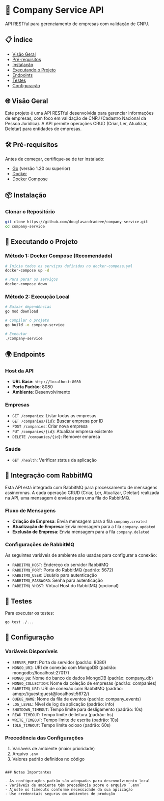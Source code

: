 # 🏢 Company Service API

API RESTful para gerenciamento de empresas com validação de CNPJ.

## 📋 Índice

- [Visão Geral](#visão-geral)
- [Pré-requisitos](#pré-requisitos)
- [Instalação](#instalação)
- [Executando o Projeto](#executando-o-projeto)
- [Endpoints](#endpoints)
- [Testes](#testes)
- [Configuração](#configuração)

## 🌐 Visão Geral

Este projeto é uma API RESTful desenvolvida para gerenciar informações de empresas, com foco em validação de CNPJ (Cadastro Nacional da Pessoa Jurídica). A API permite operações CRUD (Criar, Ler, Atualizar, Deletar) para entidades de empresas.

## 🛠️ Pré-requisitos

Antes de começar, certifique-se de ter instalado:

- [Go](https://golang.org/dl/) (versão 1.20 ou superior)
- [Docker](https://www.docker.com/get-started)
- [Docker Compose](https://docs.docker.com/compose/install/)

## 📦 Instalação

### Clonar o Repositório

```bash
git clone https://github.com/douglasandradeee/company-service.git
cd company-service
```

## 🚀 Executando o Projeto

### Método 1: Docker Compose (Recomendado)

```bash
# Inicia todos os serviços definidos no docker-compose.yml
docker-compose up -d

# Para parar os serviços
docker-compose down
```

### Método 2: Execução Local

```bash
# Baixar dependências
go mod download

# Compilar o projeto
go build -o company-service

# Executar
./company-service
```

## 🌍 Endpoints

### Host da API

- **URL Base**: `http://localhost:8080`
- **Porta Padrão**: 8080
- **Ambiente**: Desenvolvimento

### Empresas

- `GET /companies`: Listar todas as empresas
- `GET /companies/{id}`: Buscar empresa por ID
- `POST /companies`: Criar nova empresa
- `PUT /companies/{id}`: Atualizar empresa existente
- `DELETE /companies/{id}`: Remover empresa

### Saúde

- `GET /health`: Verificar status da aplicação

## 🐰 Integração com RabbitMQ

Esta API está integrada com RabbitMQ para processamento de mensagens assíncronas. A cada operação CRUD (Criar, Ler, Atualizar, Deletar) realizada na API, uma mensagem é enviada para uma fila do RabbitMQ.

### Fluxo de Mensagens

- **Criação de Empresa**: Envia mensagem para a fila `company.created`
- **Atualização de Empresa**: Envia mensagem para a fila `company.updated`
- **Exclusão de Empresa**: Envia mensagem para a fila `company.deleted`

### Configurações de RabbitMQ

As seguintes variáveis de ambiente são usadas para configurar a conexão:

- `RABBITMQ_HOST`: Endereço do servidor RabbitMQ
- `RABBITMQ_PORT`: Porta do RabbitMQ (padrão: 5672)
- `RABBITMQ_USER`: Usuário para autenticação
- `RABBITMQ_PASSWORD`: Senha para autenticação
- `RABBITMQ_VHOST`: Virtual Host do RabbitMQ (opcional)

## 🧪 Testes

Para executar os testes:

```bash
go test ./...
```

## 🔧 Configuração

### Variáveis Disponíveis

- `SERVER_PORT`: Porta do servidor (padrão: 8080)
- `MONGO_URI`: URI de conexão com MongoDB (padrão: mongodb://localhost:27017)
- `MONGO_DB`: Nome do banco de dados MongoDB (padrão: company_db)
- `MONGO_COLLECTION`: Nome da coleção de empresas (padrão: companies)
- `RABBITMQ_URI`: URI de conexão com RabbitMQ (padrão: amqp://guest:guest@localhost:5672/)
- `QUEUE_NAME`: Nome da fila de eventos (padrão: company_events)
- `LOG_LEVEL`: Nível de log da aplicação (padrão: info)
- `SHUTDOWN_TIMEOUT`: Tempo limite para desligamento (padrão: 10s)
- `READ_TIMEOUT`: Tempo limite de leitura (padrão: 5s)
- `WRITE_TIMEOUT`: Tempo limite de escrita (padrão: 10s)
- `IDLE_TIMEOUT`: Tempo limite ocioso (padrão: 60s)

### Precedência das Configurações

1. Variáveis de ambiente (maior prioridade)
2. Arquivo `.env`
3. Valores padrão definidos no código

```

### Notas Importantes

- As configurações padrão são adequadas para desenvolvimento local
- Variáveis de ambiente têm precedência sobre o arquivo `.env`
- Ajuste os timeouts conforme necessidade da sua aplicação
- Use credenciais seguras em ambientes de produção
```

